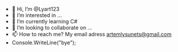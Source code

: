 - 👋 Hi, I’m @Lyart123
- 👀 I’m interested in ...
- 🌱 I’m currently learning C#
- 💞️ I’m looking to collaborate on ...
- 📫 How to reach me? My email adress artemlysunets@gmail.com
- Console.WriteLine("bye");

<!---
Lyart123/Lyart123 is a ✨ special ✨ repository because its `README.md` (this file) appears on your GitHub profile.
You can click the Preview link to take a look at your changes.
--->
